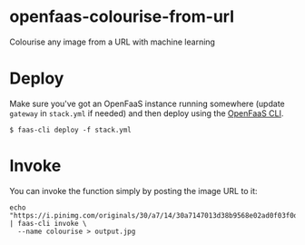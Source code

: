 # openfaas-colourise-from-url
Colourise any image from a URL with machine learning

# Deploy

Make sure you've got an OpenFaaS instance running somewhere (update `gateway` in `stack.yml` if needed) and then deploy using the [OpenFaaS CLI](https://github.com/openfaas/faas-cli).

```
$ faas-cli deploy -f stack.yml
```

# Invoke

You can invoke the function simply by posting the image URL to it:
```
echo "https://i.pinimg.com/originals/30/a7/14/30a7147013d38b9568e02ad0f03f0d21.jpg" | faas-cli invoke \
  --name colourise > output.jpg
```
